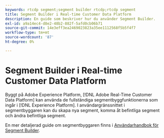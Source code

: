 ```yaml
---
keywords: rtcdp segment;segment builder rtcdp;rtcdp segment
title: Segment Builder i Real-time Customer Data Platform
description: En guide som beskriver hur du använder Segment Builder.
exl-id: a9a14ec4-d8e2-48b2-882f-5afd0cb06b71
source-git-commit: 14e3eff3ea2469023823a35ee1112568f5b5f4f7
workflow-type: tm+mt
source-wordcount: '87'
ht-degree: 0%

---
```


# Segment Builder i Real-time Customer Data Platform

Byggt på Adobe Experience Platform, [!DNL Adobe Real-Time Customer Data Platform] kan använda de fullständiga segmentbyggfunktionerna som ingår i [!DNL Experience Platform]. I användargränssnittet i segmentbyggaren kan du skapa nya segment, komma åt befintliga segment och ändra befintliga segment.

En mer detaljerad guide om segmentbyggaren finns i [Användarhandbok för Segment Builder](../../segmentation/ui/segment-builder.md).
